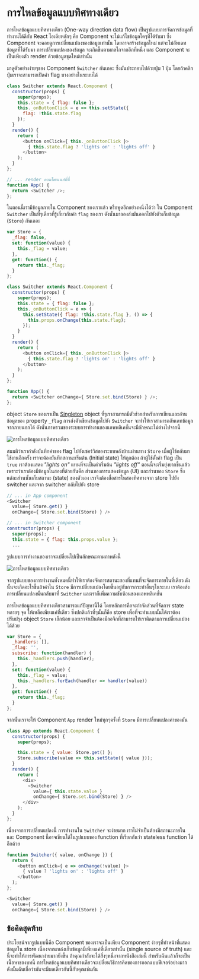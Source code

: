 # การไหลข้อมูลแบบทิศทางเดียว

การไหลข้อมูลแบบทิศทางเดียว (One-way direction data flow) เป็นรูปแบบการจัดการข้อมูลที่ทำงานได้ดีกับ React ไอเดียหลักๆ คือ Component จะไม่แก้ไขข้อมูลใดๆที่ได้รับมา ซึ่ง Component จะคอยดูการเปลี่ยนแปลงของข้อมูลเท่านั้น โดยอาจสร้างข้อมูลใหม่ แต่จะไม่อัพเดทข้อมูลที่ได้รับมา การเปลี่ยนแปลงของข้อมูล จะเกิดขึ้นตามกลไกจากอีกที่หนึ่ง และ Component จะเป็นเพียงตัว render ด้วยข้อมูลชุดใหม่เท่านั้น

มาดูตัวอย่างง่ายๆของ Component `Switcher` กันเถอะ ซึ่งมันประกอบไปด้วยปุ่ม 1 ปุ่ม โดยถ้าคลิกปุ่มเราจะสามารถเปิดค่า flag บางอย่างในระบบได้

```js
class Switcher extends React.Component {
  constructor(props) {
    super(props);
    this.state = { flag: false };
    this._onButtonClick = e => this.setState({
      flag: !this.state.flag
    });
  }
  render() {
    return (
      <button onClick={ this._onButtonClick }>
        { this.state.flag ? 'lights on' : 'lights off' }
      </button>
    );
  }
};

// ... render คอมโพเนนท์ที่นี่
function App() {
  return <Switcher />;
};
```

ในตอนนี้เรามีข้อมูลภายใน Component ของเราแล้ว หรือพูดอีกอย่างหนึ่งได้ว่า ใน Component `Switcher` เป็นที่ๆเดียวที่รู้เกี่ยวกับค่า `flag` ของเรา ดังนั้นมาลองส่งมันออกไปยังตัวเก็บข้อมูล (`Store`) กันเถอะ 


```js
var Store = {
  _flag: false,
  set: function(value) {
    this._flag = value;
  },
  get: function() {
    return this._flag;
  }
};

class Switcher extends React.Component {
  constructor(props) {
    super(props);
    this.state = { flag: false };
    this._onButtonClick = e => {
      this.setState({ flag: !this.state.flag }, () => {
        this.props.onChange(this.state.flag);
      });
    }
  }
  render() {
    return (
      <button onClick={ this._onButtonClick }>
        { this.state.flag ? 'lights on' : 'lights off' }
      </button>
    );
  }
};

function App() {
  return <Switcher onChange={ Store.set.bind(Store) } />;
};
```

object `Store` ของเราเป็น [Singleton](https://addyosmani.com/resources/essentialjsdesignpatterns/book/#singletonpatternjavascript) object ที่ๆเราสามารถมีตัวช่วยสำหรับการเขียนและอ่านข้อมูลของ property `_flag` การส่งตัวเขียนข้อมูลไปยัง `Switcher` จะทำให้เราสามารถอัพเดทข้อมูลจากภายนอกได้ ดังนั้นภาพรวมของระบบการทำงานของแอพพลิเคชั่นจะมีลักษณะไม่ต่างไปจากนี้

![การไหลข้อมูลแบบทิศทางเดียว](./one-direction-1.jpg)

สมมติว่าเรากำลังบันทึกค่าของ flag ไปยังเซอร์วิสของระบบหลังบ้านผ่านทาง `Store` เมื่อผู้ใช้กลับมาใช้งานอีกครั้ง เราจะต้องบันทึกสถานะเริ่มต้น (Initial state) ให้ถูกต้อง ถ้าผู้ใช้ตั้งค่า flag เป็น `true` เราต้องแสดง *"lights on"* แทนที่จะเป็นค่าเริ่มต้น *"lights off"* ตอนนี้จะเริ่มยุ่งยากขึ้นแล้ว เพราะว่าเราต้องมีข้อมูลในสองที่ด้วยกันคือ ส่วนของการแสดงข้อมูล (UI) และส่วนของ `Store` ซึ่งแต่ละส่วนนั้นเก็บสถานะ (state) ของตัวเอง เราจึงต้องสื่อสารในสองทิศทางจาก store ไปยัง switcher และจาก switcher กลับไปยัง store

```js
// ... in App component
<Switcher
  value={ Store.get() }
  onChange={ Store.set.bind(Store) } />

// ... in Switcher component
constructor(props) {
  super(props);
  this.state = { flag: this.props.value };
  ...
```

รูปแบบการทำงานของเราจะเปลี่ยนไปเป็นลักษณะตามภาพดังนี้

![การไหลข้อมูลแบบทิศทางเดียว](./one-direction-2.jpg)

จากรูปแบบของการทำงานทั้งหมดนี้ทำให้เราต้องจัดการสถานะสองที่แทนที่จะจัดการภายในที่เดียว ดังนั้นจะเกิดอะไรขึ้นถ้าค่าใน `Store` มีการเปลี่ยนแปลงโดยขึ้นอยู่กับการกระทำอื่นๆในระบบ เราต้องส่งการเปลี่ยนแปลงนั้นกลับมาที่ `Switcher` และเราก็เพิ่มความซับซ้อนของแอพพลิเคชั่น

การไหลข้อมูลแบบทิศทางเดียวสามารถแก้ปัญหานี้ได้ โดยหลักการคือจะกำจัดส่วนที่จัดการ state หลายๆ จุด ให้เหลือเพียงแค่ที่เดียว ซึ่งปกติแล้วที่ๆนั้นก็คือ store เพื่อที่จะทำแบบนั้นได้เราต้องปรับปรุง object `Store` เล็กน้อย และเราจำเป็นต้องมีลอจิกที่สามารถให้เราติดตามการเปลี่ยนแปลงได้ด้วย

<span class="new-page"></span>

```js
var Store = {
  _handlers: [],
  _flag: '',
  subscribe: function(handler) {
    this._handlers.push(handler);
  },
  set: function(value) {
    this._flag = value;
    this._handlers.forEach(handler => handler(value))
  },
  get: function() {
    return this._flag;
  }
};
```

จากนั้นเราจะให้ Component `App` render ใหม่ทุกๆครั้งที่ `Store` มีการเปลี่ยนแปลงค่าของมัน

```js
class App extends React.Component {
  constructor(props) {
    super(props);

    this.state = { value: Store.get() };
    Store.subscribe(value => this.setState({ value }));
  }
  render() {
    return (
      <div>
        <Switcher
          value={ this.state.value }
          onChange={ Store.set.bind(Store) } />
      </div>
    );
  }
};
```

เนื่องจากการเปลี่ยนแปลงนี้ การทำงานใน `Switcher` จะง่ายมาก เราไม่จำเป็นต้องมีสถานะภายใน และ Component นี้อาจเขียนได้ในรูปแบบของ function ที่เรียกกันว่า stateless function ได้อีกด้วย

```js
function Switcher({ value, onChange }) {
  return (
    <button onClick={ e => onChange(!value) }>
      { value ? 'lights on' : 'lights off' }
    </button>
  );
};

<Switcher
  value={ Store.get() }
  onChange={ Store.set.bind(Store) } />
```

## ข้อคิดสุดท้าย

ประโยชน์จากรูปแบบนี้คือ Component ของเราจะเป็นเพียง Component ง่ายๆที่ทำหน้าที่แสดงข้อมูลใน store เนื่องจากแหล่งเก็บข้อมูลมีเพียงแค่ที่เดียวเท่านั้น (single source of truth) และนี่จะทำให้การพัฒนาง่ายมากยิ่งขึ้น ถ้าคุณกำลังจะได้สิ่งๆหนึ่งจากหนังสือเล่มนี้ สำหรับฉันแล้วก็จะเป็นเนื้อหาของบทนี้ การไหลข้อมูลแบบทิศทางเดียวจะเปลี่ยนวิธีการคิดของการออกแบบฟีเจอร์อย่างมาก ดังนั้นฉันเชื่อว่ามันจะมีผลเดียวกันนี้กับคุณเช่นกัน
